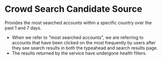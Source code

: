 # Crowd Search Candidate Source

Provides the most searched accounts within a specific country over the past 1 and 7 days.

- When we refer to "most searched accounts", we are referring to accounts that have been clicked on the most frequently by users after they see search results in both the typeahead and search results page.
- The results returned by the service have undergone health filters.
